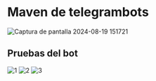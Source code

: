 # Maven de telegrambots


![Captura de pantalla 2024-08-19 151721](https://github.com/user-attachments/assets/6fca39b7-2f3a-4cd8-aff3-4ecddfb5066d)

## Pruebas del bot

![1](https://github.com/user-attachments/assets/b83e0d85-8c84-4dfc-823e-462cc0db00cf) ![2](https://github.com/user-attachments/assets/813b22e1-c39d-4e38-8b37-9ec3816f90c0) ![3](https://github.com/user-attachments/assets/a11fdfab-e87a-4bd3-97ef-1ca20e2c1efa)


